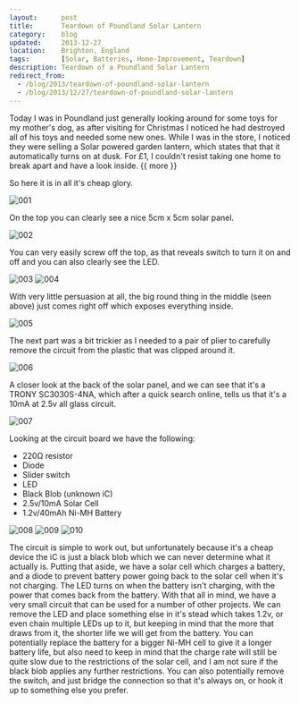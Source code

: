 ```yaml
---
layout:      post
title:       Teardown of Poundland Solar Lantern
category:    blog
updated:     2013-12-27
location:    Brighton, England
tags:        [Solar, Batteries, Home-Improvement, Teardown]
description: Teardown of a Poundland Solar Lantern
redirect_from:
  - /blog/2013/teardown-of-poundland-solar-lantern
  - /blog/2013/12/27/teardown-of-poundland-solar-lantern
---
```

Today I was in Poundland just generally looking around for some toys for my mother's dog, as after visiting for Christmas I noticed he had destroyed all of his toys and needed some new ones. While I was in the store, I noticed they were selling a Solar powered garden lantern, which states that that it automatically turns on at dusk. For &pound;1, I couldn't resist taking one home to break apart and have a look inside. {{ more }}

So here it is in all it's cheap glory.

![001]

On the top you can clearly see a nice 5cm x 5cm solar panel.

![002]

You can very easily screw off the top, as that reveals switch to turn it on and off and you can also clearly see the LED.

![003]
![004]

With very little persuasion at all, the big round thing in the middle (seen above) just comes right off which exposes everything inside.

![005]

The next part was a bit trickier as I needed to a pair of plier to carefully remove the circuit from the plastic that was clipped around it.

![006]

A closer look at the back of the solar panel, and we can see that it's a TRONY SC3030S-4NA, which after a quick search online, tells us that it's a 10mA at 2.5v all glass circuit.

![007]

Looking at the circuit board we have the following:

 - 220&#8486; resistor
 - Diode
 - Slider switch
 - LED
 - Black Blob (unknown iC)
 - 2.5v/10mA Solar Cell
 - 1.2v/40mAh Ni-MH Battery

![008]
![009]
![010]

The circuit is simple to work out, but unfortunately because it's a cheap device the iC is just a black blob which we can never determine what it actually is. Putting that aside, we have a solar cell which charges a battery, and a diode to prevent battery power going back to the solar cell when it's not charging. The LED turns on when the battery isn't charging, with the power that comes back from the battery. With that all in mind, we have a very small circuit that can be used for a number of other projects. We can remove the LED and place something else in it's stead which takes 1.2v, or even chain multiple LEDs up to it, but keeping in mind that the more that draws from it, the shorter life we will get from the battery. You can potentially replace the battery for a bigger Ni-MH cell to give it a longer battery life, but also need to keep in mind that the charge rate will still be quite slow due to the restrictions of the solar cell, and I am not sure if the black blob applies any further restrictions. You can also potentially remove the switch, and just bridge the connection so that it's always on, or hook it up to something else you prefer.


[001]: /Content/teardown/solar-lantern/IMG_20131227_184032.jpg
[002]: /Content/teardown/solar-lantern/IMG_20131227_184043.jpg
[003]: /Content/teardown/solar-lantern/IMG_20131227_184102.jpg
[004]: /Content/teardown/solar-lantern/IMG_20131227_184119.jpg
[005]: /Content/teardown/solar-lantern/IMG_20131227_184200.jpg
[006]: /Content/teardown/solar-lantern/IMG_20131227_184326.jpg
[007]: /Content/teardown/solar-lantern/IMG_20131227_184359.jpg
[008]: /Content/teardown/solar-lantern/IMG_20131227_184418.jpg
[009]: /Content/teardown/solar-lantern/IMG_20131227_184439.jpg
[010]: /Content/teardown/solar-lantern/IMG_20131227_190316.jpg
